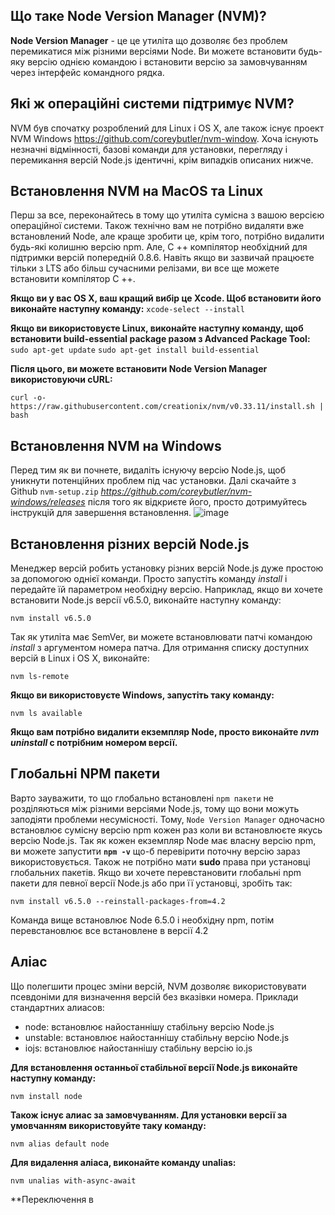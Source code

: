 ## Що таке Node Version Manager (NVM)?
**Node Version Manager** - це це утиліта що дозволяє без проблем перемикатися між різними версіями Node. Ви можете встановити будь-яку версію однією командою і встановити версію за замовчуванням через інтерфейс командного рядка.
## Які ж операційні системи підтримує NVM?
NVM був спочатку розроблений для Linux і OS X, але також існує проект NVM Windows https://github.com/coreybutler/nvm-window. Хоча існують незначні відмінності, базові команди для установки, перегляду і перемикання версій Node.js ідентичні, крім випадків описаних нижче.
## Встановлення NVM на MacOS та Linux
Перш за все, переконайтесь в тому що утиліта сумісна з вашою версією операційної системи. Також технічно вам не потрібно видаляти вже встановлений Node, але краще зробити це, крім того, потрібно видалити будь-які колишню версію npm.
Але, C ++ компілятор необхідний для підтримки версій попередній 0.8.6. Навіть якщо ви зазвичай працюєте тільки з LTS або більш сучасними релізами, ви все ще можете встановити компілятор C ++. 

**Якщо ви у вас OS X, ваш кращий вибір це Xcode. Щоб встановити його виконайте наступну команду:**
```xcode-select --install```

**Якщо ви використовуєте Linux, виконайте наступну команду, щоб встановити build-essential package разом з Advanced Package Tool:**
```sudo apt-get update```
```sudo apt-get install build-essential```
 
 **Після цього, ви можете встановити Node Version Manager використовуючи cURL:**
 
 ```curl -o- https://raw.githubusercontent.com/creationix/nvm/v0.33.11/install.sh | bash```
 
 ## Встановлення NVM на Windows
 Перед тим як ви почнете, видаліть існуючу версію Node.js, щоб уникнути потенційних проблем під час установки. Далі скачайте з Github ```nvm-setup.zip``` *https://github.com/coreybutler/nvm-windows/releases* після того як відкриєте його, просто дотримуйтесь інструкцій для завершення встановлення.
 ![image](https://user-images.githubusercontent.com/66551575/115295280-3ef45900-a162-11eb-82d4-f63ef197d588.png)

 ## Встановлення різних версій Node.js
 Менеджер версій робить установку різних версій Node.js дуже простою за допомогою однієї команди. Просто запустіть команду *install* і передайте їй параметром необхідну версію. Наприклад, якщо ви хочете встановити Node.js версії v6.5.0, виконайте наступну команду:
 
 ```nvm install v6.5.0```
 
 Так як утиліта має SemVer, ви можете встановлювати патчі командою *install* з аргументом номера патча. Для отримання списку доступних версій в Linux і OS X, виконайте:
 
 ```nvm ls-remote```
 
 **Якщо ви використовуєте Windows, запустіть таку команду:**
 
 ```nvm ls available```
 
 **Якщо вам потрібно видалити екземпляр Node, просто виконайте ***nvm uninstall*** **c потрібним номером версії.****
 
 ## Глобальні NPM пакети
 Варто зауважити, то що глобально встановлені ```npm пакети``` не розділяються між різними версіями Node.js, тому що вони можуть заподіяти проблеми несумісності. Тому, ```Node Version Manager``` одночасно встановлює сумісну версію npm кожен раз коли ви встановлюєте якусь версію Node.js. Так як кожен екземпляр Node має власну версію npm, ви можете запустити **```npm -v```** що-б перевірити поточну версію зараз використовується. Також не потрібно мати **sudo** права при установці глобальних пакетів. Якщо ви хочете перевстановити глобальні npm пакети для певної версії Node.js або при її установці, зробіть так:
 
 ```nvm install v6.5.0 --reinstall-packages-from=4.2```
 
 Команда вище встановлює Node 6.5.0 і необхідну npm, потім перевстановлює все встановлене в версії 4.2
 
 ## Аліас
 Що полегшити процес зміни версій, NVM дозволяє використовувати псевдоніми для визначення версій без вказівки номера. Приклади стандартних алиасов:
  * node: встановлює найостаннішу стабільну версію Node.js
  * unstable: встановлює найостаннішу стабільну версію Node.js
  * iojs: встановлює найостаннішу стабільну версію io.js
 
 **Для встановлення останньої стабільної версії Node.js виконайте наступну команду:**
  
  ```nvm install node```
  
 **Також існує алиас за замовчуванням. Для установки версії за умовчанням використовуйте таку команду:**
 
 ```nvm alias default node```
 
 **Для видалення аліаса, виконайте команду unalias:**
 
 ```nvm unalias with-async-await```
 
 **Переключення в
 
 
 
 
 
 
 
 
 
 
 
 
 
 
